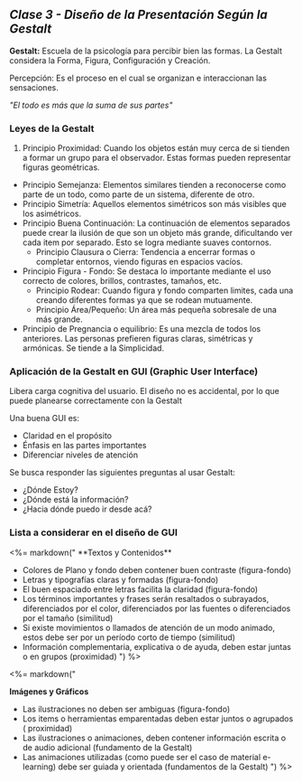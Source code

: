## _Clase 3 - Diseño de la Presentación Según la Gestalt_

**Gestalt:** Escuela de la psicología para percibir bien las formas. La 
Gestalt considera la Forma, Figura, Configuración y Creación.

Percepción: Es el proceso en el cual se organizan e interaccionan las 
sensaciones.

*"El todo es más que la suma de sus partes"*

### Leyes de la Gestalt

 1. Principio Proximidad: Cuando los objetos están muy cerca de si tienden a 
    formar un grupo para el observador. Estas formas pueden representar 
    figuras geométricas.
 - Principio Semejanza: Elementos similares tienden a reconocerse como parte 
   de un todo, como parte de un sistema, diferente de otro.
 - Principio Simetría: Aquellos elementos simétricos son más visibles que los 
   asimétricos.
 - Principio Buena Continuación: La continuación de elementos separados puede 
   crear la ilusión de que son un objeto más grande, dificultando ver cada 
   item por separado. Esto se logra mediante suaves contornos.        
   - Principio Clausura o Cierra: Tendencia a encerrar formas o completar 
     entornos, viendo figuras en espacios vacíos.
 - Principio Figura - Fondo: Se destaca lo importante mediante el uso correcto 
   de colores, brillos, contrastes, tamaños, etc.
   - Principio Rodear: Cuando figura y fondo comparten limites, cada una 
     creando diferentes formas ya que se rodean mutuamente.
   - Principio Área/Pequeño: Un área más pequeña sobresale de una más grande.
 - Principio de Pregnancia o equilibrio: Es una mezcla de todos los 
   anteriores. Las personas prefieren figuras claras, simétricas y armónicas. 
   Se tiende a la Simplicidad.

### Aplicación de la Gestalt en GUI (Graphic User Interface)

Libera carga cognitiva del usuario. El diseño no es accidental, por lo que 
puede planearse correctamente con la Gestalt

Una buena GUI es: 

 * Claridad en el propósito
 * Énfasis en las partes importantes
 * Diferenciar niveles de atención

Se busca responder las siguientes preguntas al usar Gestalt: 

 * ¿Dónde Estoy?
 * ¿Dónde está la información?
 * ¿Hacia dónde puedo ir desde acá?


### Lista a considerar en el diseño de GUI

<div class="row">
    <div class="col-md-6">
     <%= markdown("
**Textos y Contenidos**

 * Colores de Plano y fondo deben contener buen contraste (figura-fondo)
 * Letras y tipografías claras y formadas (figura-fondo)
 * El buen espaciado entre letras facilita la claridad (figura-fondo)
 * Los términos importantes y frases serán resaltados o subrayados, 
   diferenciados por el color, diferenciados por las fuentes o diferenciados 
   por el tamaño (similitud)
 * Si existe movimientos o llamados de atención de un modo animado, estos debe 
   ser por un período corto de tiempo (similitud)
 * Información complementaria, explicativa o de ayuda, deben estar juntas o 
   en grupos (proximidad)
        ") %>
    </div>
    <div class="col-md-6">
        <%= markdown("
**Imágenes y Gráficos**

 * Las ilustraciones no deben ser ambiguas (figura-fondo)
 * Los items o herramientas emparentadas deben estar juntos o agrupados (
   proximidad)
 * Las ilustraciones o animaciones, deben contener información escrita o de 
   audio adicional (fundamento de la Gestalt)
 * Las animaciones utilizadas (como puede ser el caso de material e-learning) 
   debe ser guiada y orientada (fundamentos de la Gestalt)
        ") %>
    </div>
</div>